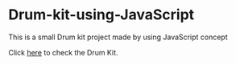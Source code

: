 # Drum-kit-using-JavaScript
This is a small Drum kit project made by using JavaScript  concept

Click [here](https://nandpatel1292.github.io/Drum-kit-using-JavaScript/) to check the Drum Kit. 
